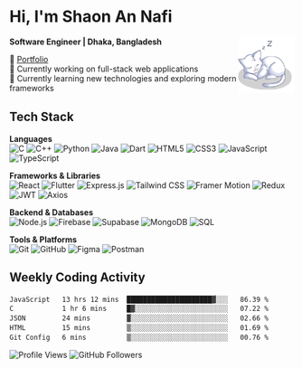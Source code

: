 # Hi, I'm Shaon An Nafi

**Software Engineer | Dhaka, Bangladesh**
<img align="right" alt="Sleeping Cat" width="100" src="Img/catsleep.gif" />

🔗 [Portfolio](https://www.shaonannafi.me/) <br>
🔭 Currently working on full-stack web applications  
🌱 Currently learning new technologies and exploring modern frameworks
<br clear="right"/>

## Tech Stack

**Languages**  
![C](https://img.shields.io/badge/-C-A8B9CC?style=flat&logo=c&logoColor=black)
![C++](https://img.shields.io/badge/-C++-00599C?style=flat&logo=cplusplus&logoColor=white)
![Python](https://img.shields.io/badge/-Python-3776AB?style=flat&logo=python&logoColor=white)
![Java](https://img.shields.io/badge/-Java-007396?style=flat&logo=openjdk&logoColor=white)
![Dart](https://img.shields.io/badge/-Dart-0175C2?style=flat&logo=dart&logoColor=white)
![HTML5](https://img.shields.io/badge/-HTML5-E34F26?style=flat&logo=html5&logoColor=white)
![CSS3](https://img.shields.io/badge/-CSS3-1572B6?style=flat&logo=css3&logoColor=white)
![JavaScript](https://img.shields.io/badge/-JavaScript-F7DF1E?style=flat&logo=javascript&logoColor=black)
![TypeScript](https://img.shields.io/badge/-TypeScript-3178C6?style=flat&logo=typescript&logoColor=white)

**Frameworks & Libraries**  
![React](https://img.shields.io/badge/-React-61DAFB?style=flat&logo=react&logoColor=black)
![Flutter](https://img.shields.io/badge/-Flutter-02569B?style=flat&logo=flutter&logoColor=white)
![Express.js](https://img.shields.io/badge/-Express.js-000000?style=flat&logo=express&logoColor=white)
![Tailwind CSS](https://img.shields.io/badge/-Tailwind_CSS-38B2AC?style=flat&logo=tailwind-css&logoColor=white)
![Framer Motion](https://img.shields.io/badge/-Framer_Motion-0055FF?style=flat&logo=framer&logoColor=white)
![Redux](https://img.shields.io/badge/-Redux-764ABC?style=flat&logo=redux&logoColor=white)
![JWT](https://img.shields.io/badge/-JWT-000000?style=flat&logo=jsonwebtokens&logoColor=white)
![Axios](https://img.shields.io/badge/-Axios-5A29E4?style=flat&logo=axios&logoColor=white)

**Backend & Databases**  
![Node.js](https://img.shields.io/badge/-Node.js-339933?style=flat&logo=node.js&logoColor=white)
![Firebase](https://img.shields.io/badge/-Firebase-FFCA28?style=flat&logo=firebase&logoColor=black)
![Supabase](https://img.shields.io/badge/-Supabase-3ECF8E?style=flat&logo=supabase&logoColor=white)
![MongoDB](https://img.shields.io/badge/-MongoDB-47A248?style=flat&logo=mongodb&logoColor=white)
![SQL](https://img.shields.io/badge/-SQL-4479A1?style=flat&logo=mysql&logoColor=white)

**Tools & Platforms**  
![Git](https://img.shields.io/badge/-Git-F05032?style=flat&logo=git&logoColor=white)
![GitHub](https://img.shields.io/badge/-GitHub-181717?style=flat&logo=github&logoColor=white)
![Figma](https://img.shields.io/badge/-Figma-F24E1E?style=flat&logo=figma&logoColor=white)
![Postman](https://img.shields.io/badge/-Postman-FF6C37?style=flat&logo=postman&logoColor=white)

<!-- ## GitHub Stats

![Nafis's GitHub stats](https://github-readme-stats.vercel.app/api?username=Nafisarkar&show_icons=true&theme=dracula&hide_border=true) -->

## Weekly Coding Activity

<!--START_SECTION:waka-->

```txt
JavaScript   13 hrs 12 mins  █████████████████████▓░░░   86.39 %
C            1 hr 6 mins     █▓░░░░░░░░░░░░░░░░░░░░░░░   07.22 %
JSON         24 mins         ▓░░░░░░░░░░░░░░░░░░░░░░░░   02.66 %
HTML         15 mins         ▒░░░░░░░░░░░░░░░░░░░░░░░░   01.69 %
Git Config   6 mins          ▒░░░░░░░░░░░░░░░░░░░░░░░░   00.76 %
```

<!--END_SECTION:waka-->
<div align="left">
  <img src="https://komarev.com/ghpvc/?username=Nafisarkar&color=blueviolet&style=for-the-badge&label=PROFILE+VIEWS" alt="Profile Views" />
  <img src="https://img.shields.io/github/followers/Nafisarkar?label=FOLLOWERS&style=for-the-badge&color=orange" alt="GitHub Followers" />
</div>
